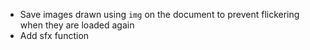 - Save images drawn using `img` on the document to prevent flickering when they are loaded again
- Add sfx function

